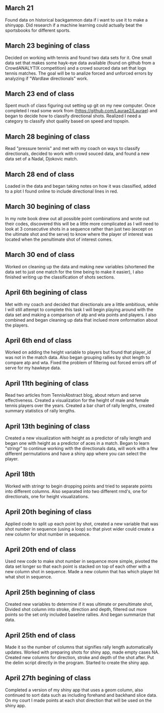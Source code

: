 ## March 21

Found data on historical backgammon data if i want to use it to make a
shinyapp. 
Did research if a machine learning could actually beat the sportsbooks for different sports.

## March 23 begining of class
Decided on working with tennis  and found two data sets for it. One small data set that makes some hayk-eye data available (found on github from a CrowdANALYTIX competition) and a crowd sourced data set that logs tennis matches. The goal will be to analize forced and unforced errors by analyzing if "Wardlaw directionals" work.

## March 23 end of class
Spent much of class figuring out setting up git on my new computer. Once completed I read some work from (https://github.com/Laurae2/Laurae) and began to decide how to classify directional shots. Realized I need a category to classify shot quality based on speed and topspin.

## March 28 begining of class
Read "pressure tennis" and met with my coach on ways to classify directionals, decided to work with crowd souced data, and found a new data set of a Nadal, Djokovic match.

## March 28 end of class
Loaded in the data and began taking notes on how it was classified, added to a plot I found online to include directional lines in red.

## March 30 begining of class
In my note book drew out all possible point combinations and wrote out their codes, discovered this will be a little more complicated as I will need to look at 3 consecutive shots in a sequence rather than just two (except on the ultimate shot and the serve) to know where the player of interest was located when the penultimate shot of interest comes.

## March 30 end of class 
Worked on cleaning up the data and making new variables (shortened the data set to just one match for the time being to make it easier), I also finished writing up the classification of shots sections.

## April 6th begining of class
Met with my coach and decided that directionals are a little ambitious, while I will still attempt to complete this task I will begin playing around with the data set and making a comparison of atp and wta points and players. I also combined and began cleaning up data that inclued more onformation about the players.

## April 6th end of class
Worked on adding the height variable to players but found that player_id was not in the match data. Also began grouping rallies by shot length to compare atp and wta. Fixed the problem of filtering out forced errors off of serve for my hawkeye data.

## April 11th begining of class
Read two articles from TennisAbstract blog, about return and serve effectiveness. Created a visualization for the height of male and female tennis players over the years. Created a bar chart of rally lengths, created summary statistics of rally lengths.

## April 13th begining of class
Created a new visualization with height as a predictor of rally length and began one with height as a predictor of aces in a match. Began to learn "stringr" to continue working with the directionals data, will work with a few different permutations and have a shiny app where you can select the player.

## April 18th
Worked with stringr to begin dropping points and tried to separate points into different columns. Also separated into two different rmd's, one for directionals, one for height visualizations.

## April 20th begining of class
Applied code to split up each point by shot, created a new variable that was shot number in sequence (using a loop) so that pivot wider could create a new column for shot number in sequence.

## April 20th end of class 
Used new code to make shot number in sequence more simple, pivoted the data set longer so that each point is stacked on top of each other with a new column shot in sequence. Made a new column that has which player hit what shot in sequence.

## April 25th beginning of class
Created new variables to determine if it was ultimate or penultimate shot, Divided shot column into stroke, direction and depth, filtered out more points so the set only included baseline rallies. And began summarize that data.

## April 25th end of class
Made it so the number of columns that signifies rally length automatically updates. Worked with preparing shots for shiny app, made empty cases NA. Created new columns for direction, stroke and depth of the shot after. Put the delim script directly in the program. Started to create the shiny app.

## April 27th begining of class
Completed a version of my shiny app that uses a geom column, also continued to sort data such as including forehand and backhand slice data. On my court I made points at each shot direction that will be used on the shiny app.

